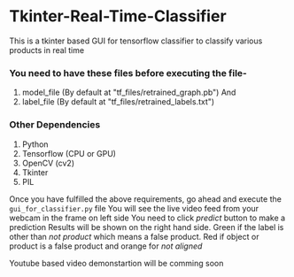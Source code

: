 # Tkinter-Real-Time-Classifier
This is a tkinter based GUI for tensorflow classifier to classify various products in real time

### You need to have these files before executing the file-
  1. model_file (By default at "tf_files/retrained_graph.pb") And
  2. label_file (By default at "tf_files/retrained_labels.txt")

### Other Dependencies 
  1. Python
  2. Tensorflow (CPU or GPU)
  3. OpenCV (cv2)
  4. Tkinter 
  5. PIL
  
Once you have fulfilled the above requirements, go ahead and execute the `gui_for_classifier.py` file
You will see the live video feed from your webcam in the frame on left side
You need to click *predict* button to make a prediction
Results will be shown on the right hand side. Green if the label is other than *not product* which means a false product. 
Red if object or product is a false product and orange for *not aligned*

Youtube based video demonstartion will be comming soon



